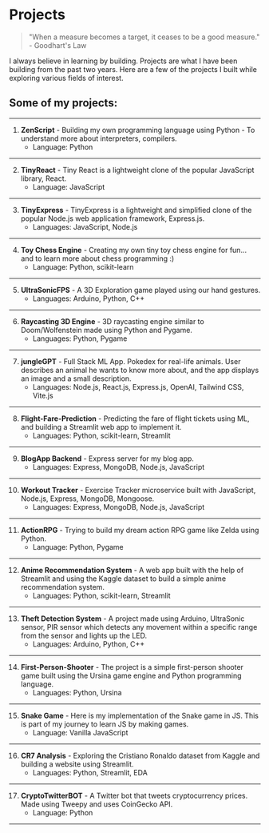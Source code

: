 # Projects

> "When a measure becomes a target, it ceases to be a good measure." - Goodhart's Law

I always believe in learning by building. Projects are what I have been building from the past two years. Here are a few of the projects I built while exploring various fields of interest.

## Some of my projects:

---

1. **ZenScript** - Building my own programming language using Python - To understand more about interpreters, compilers.
   - Language: Python

---

2. **TinyReact** - Tiny React is a lightweight clone of the popular JavaScript library, React.
   - Language: JavaScript

---

3. **TinyExpress** - TinyExpress is a lightweight and simplified clone of the popular Node.js web application framework, Express.js.
   - Languages: JavaScript, Node.js

---

4. **Toy Chess Engine** - Creating my own tiny toy chess engine for fun... and to learn more about chess programming :)
   - Language: Python, scikit-learn

---

5. **UltraSonicFPS** - A 3D Exploration game played using our hand gestures.
   - Languages: Arduino, Python, C++

---

6. **Raycasting 3D Engine** - 3D raycasting engine similar to Doom/Wolfenstein made using Python and Pygame.
   - Languages: Python, Pygame

---

7. **jungleGPT** - Full Stack ML App. Pokedex for real-life animals. User describes an animal he wants to know more about, and the app displays an image and a small description.
   - Languages: Node.js, React.js, Express.js, OpenAI, Tailwind CSS, Vite.js

---

8. **Flight-Fare-Prediction** - Predicting the fare of flight tickets using ML, and building a Streamlit web app to implement it.
   - Languages: Python, scikit-learn, Streamlit

---

9. **BlogApp Backend** - Express server for my blog app.
   - Languages: Express, MongoDB, Node.js, JavaScript

---

10. **Workout Tracker** - Exercise Tracker microservice built with JavaScript, Node.js, Express, MongoDB, Mongoose.
    - Languages: Express, MongoDB, Node.js, JavaScript

---

11. **ActionRPG** - Trying to build my dream action RPG game like Zelda using Python.
    - Language: Python, Pygame

---

12. **Anime Recommendation System** - A web app built with the help of Streamlit and using the Kaggle dataset to build a simple anime recommendation system.
    - Languages: Python, scikit-learn, Streamlit

---

13. **Theft Detection System** - A project made using Arduino, UltraSonic sensor, PIR sensor which detects any movement within a specific range from the sensor and lights up the LED.
    - Languages: Arduino, Python, C++

---

14. **First-Person-Shooter** - The project is a simple first-person shooter game built using the Ursina game engine and Python programming language.
    - Languages: Python, Ursina

---

15. **Snake Game** - Here is my implementation of the Snake game in JS. This is part of my journey to learn JS by making games.
    - Language: Vanilla JavaScript

---

16. **CR7 Analysis** - Exploring the Cristiano Ronaldo dataset from Kaggle and building a website using Streamlit.
    - Languages: Python, Streamlit, EDA

---

17. **CryptoTwitterBOT** - A Twitter bot that tweets cryptocurrency prices. Made using Tweepy and uses CoinGecko API.
    - Language: Python

---
